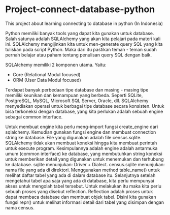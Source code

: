 # Project-connect-database-python
This project about learning connecting to database in python (In Indonesia)

Python memiliki banyak tools yang dapat kita gunakan untuk database. Salah satunya adalah SQLAlchemy yang akan kita pelajari pada materi kali ini.
SQLAlchemy mengijinkan kita untuk men-generate query SQL yang kita tuliskan pada script Python. Maka dari itu pastikan teman - teman sudah pernah belajar atau paham tentang penulisan query SQL dengan baik.

SQLAlchemy memiliki 2 komponen utama. Yaitu:

- Core (Relational Modul focused)
- ORM (User Data Modul focused)

Terdapat banyak perbedaan tipe database dan masing - masing tipe memiliki keunikan dan kemampuan yang berbeda. Seperti SQLite, PostgreSQL, MySQL, Microsoft SQL Server, Oracle, dll.
SQLAlchemy menyediakan operasi untuk berbagai tipe database secara konsisten. Untuk bisa terkoneksi dengan database, yang kita perlukan adalah sebuah engine sebagai common interface.

Untuk membuat engine kita perlu meng-import fungsi create_engine dari sqlalchemy.
Kemudian gunakan fungsi engine dan membuat connection string ke database. File yang digunakan adalah file census.sqlite. SQLAlchemy tidak akan membuat koneksi hingga kita membuat perintah untuk execute program.
Kesimpulannya adalah engine adalah antarmuka umum (common interface) ke database, yang membutuhkan string koneksi untuk memberikan detail yang digunakan untuk menemukan dan terhubung ke database.
sqlite menunjukan: Driver + Dialect.
census.sqlite menunjukan: nama file yang ada di direktori.
Menggunakan method table_name() untuk melihat daftar tabel yang ada di dalam database itu.
Selanjutnya setelah mengetahui tabel apa saja yang ada di database, kita perlu mempunyai akses untuk mengolah tabel tersebut. Untuk melakukan itu maka kita perlu sebuah proses yang disebut reflection. Reflection adalah proses untuk dapat membaca database dan membuat objek tabel.
Disini kita gunakan fungsi repr() untuk melihat informasi detail dari tabel yang disimpan dengan nama census.
